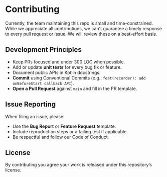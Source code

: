 # Contributing

Currently, the team maintaining this repo is small and time-constrained. While we appreciate all
contributions, we can't guarantee a timely response to every pull request or issue. We will review
these on a best-effort basis.


## Development Principles
- Keep PRs focused and under 300 LOC when possible.
- Add or update **unit tests** for every bug fix or feature.
- Document public APIs in Kotlin docstrings.
- **Commit** using Conventional Commits (e.g., `feat(recorder): add onBeforeStart callback API`).
- **Open a Pull Request** against `main` and fill in the PR template.

## Issue Reporting
When filing an issue, please:
- Use the **Bug Report** or **Feature Request** template.
- Include reproduction steps or a failing test if applicable.
- Be respectful and follow our Code of Conduct.

## License
By contributing you agree your work is released under this repository’s license.

